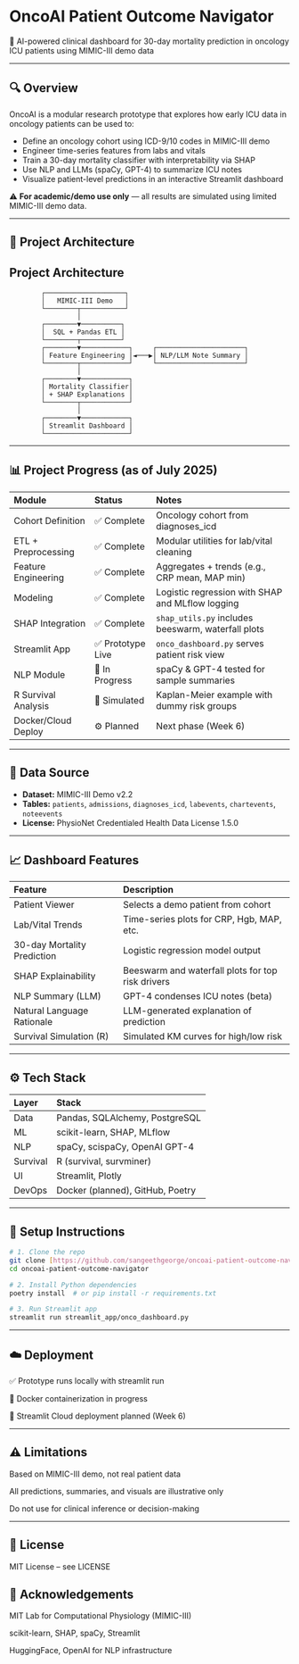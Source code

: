 # OncoAI Patient Outcome Navigator

🧠 AI-powered clinical dashboard for 30-day mortality prediction in oncology ICU patients using MIMIC-III demo data

---

## 🔍 Overview

OncoAI is a modular research prototype that explores how early ICU data in oncology patients can be used to:

* Define an oncology cohort using ICD-9/10 codes in MIMIC-III demo
* Engineer time-series features from labs and vitals
* Train a 30-day mortality classifier with interpretability via SHAP
* Use NLP and LLMs (spaCy, GPT-4) to summarize ICU notes
* Visualize patient-level predictions in an interactive Streamlit dashboard

⚠️ **For academic/demo use only** — all results are simulated using limited MIMIC-III demo data.

---

## 🧱 Project Architecture

## Project Architecture

```text
        ┌────────────────────┐
        │   MIMIC-III Demo   │
        └────────┬───────────┘
                 │
        ┌────────▼──────────┐
        │  SQL + Pandas ETL │
        └────────┬──────────┘
        ┌────────▼────────────┐     ┌──────────────────────┐
        │ Feature Engineering │◄───▶│ NLP/LLM Note Summary │
        └────────┬────────────┘     └──────────────────────┘
                 │
        ┌────────▼────────────┐
        │ Mortality Classifier│
        │ + SHAP Explanations │
        └────────┬────────────┘
                 │
        ┌────────▼────────────┐
        │ Streamlit Dashboard │
        └─────────────────────┘

```
---


## 📊 Project Progress (as of July 2025)

| Module                 | Status        | Notes                                          |
| :--------------------- | :------------ | :--------------------------------------------- |
| Cohort Definition      | ✅ Complete   | Oncology cohort from diagnoses_icd             |
| ETL + Preprocessing    | ✅ Complete   | Modular utilities for lab/vital cleaning       |
| Feature Engineering    | ✅ Complete   | Aggregates + trends (e.g., CRP mean, MAP min)  |
| Modeling               | ✅ Complete   | Logistic regression with SHAP and MLflow logging |
| SHAP Integration       | ✅ Complete   | `shap_utils.py` includes beeswarm, waterfall plots |
| Streamlit App          | ✅ Prototype Live | `onco_dashboard.py` serves patient risk view |
| NLP Module             | 🧪 In Progress | spaCy & GPT-4 tested for sample summaries      |
| R Survival Analysis    | 🧪 Simulated  | Kaplan-Meier example with dummy risk groups    |
| Docker/Cloud Deploy    | ⚙️ Planned    | Next phase (Week 6)                            |

---

## 📁 Data Source

* **Dataset:** MIMIC-III Demo v2.2
* **Tables:** `patients`, `admissions`, `diagnoses_icd`, `labevents`, `chartevents`, `noteevents`
* **License:** PhysioNet Credentialed Health Data License 1.5.0

---

## 📈 Dashboard Features

| Feature                   | Description                                    |
| :------------------------ | :--------------------------------------------- |
| Patient Viewer            | Selects a demo patient from cohort             |
| Lab/Vital Trends          | Time-series plots for CRP, Hgb, MAP, etc.      |
| 30-day Mortality Prediction | Logistic regression model output               |
| SHAP Explainability       | Beeswarm and waterfall plots for top risk drivers |
| NLP Summary (LLM)         | GPT-4 condenses ICU notes (beta)               |
| Natural Language Rationale | LLM-generated explanation of prediction        |
| Survival Simulation (R)   | Simulated KM curves for high/low risk          |

---

## ⚙️ Tech Stack

| Layer    | Stack                                   |
| :------- | :-------------------------------------- |
| Data     | Pandas, SQLAlchemy, PostgreSQL          |
| ML       | scikit-learn, SHAP, MLflow              |
| NLP      | spaCy, scispaCy, OpenAI GPT-4           |
| Survival | R (survival, survminer)                 |
| UI       | Streamlit, Plotly                       |
| DevOps   | Docker (planned), GitHub, Poetry        |

---

## 🚀 Setup Instructions

```bash
# 1. Clone the repo
git clone [https://github.com/sangeethgeorge/oncoai-patient-outcome-navigator.git](https://github.com/sangeethgeorge/oncoai-patient-outcome-navigator.git)
cd oncoai-patient-outcome-navigator

# 2. Install Python dependencies
poetry install  # or pip install -r requirements.txt

# 3. Run Streamlit app
streamlit run streamlit_app/onco_dashboard.py
```
---

## ☁️ Deployment
✅ Prototype runs locally with streamlit run

🧪 Docker containerization in progress

🧪 Streamlit Cloud deployment planned (Week 6)

---

## ⚠️ Limitations
Based on MIMIC-III demo, not real patient data

All predictions, summaries, and visuals are illustrative only

Do not use for clinical inference or decision-making

---

## 📜 License
MIT License – see LICENSE

## 🙏 Acknowledgements
MIT Lab for Computational Physiology (MIMIC-III)

scikit-learn, SHAP, spaCy, Streamlit

HuggingFace, OpenAI for NLP infrastructure
